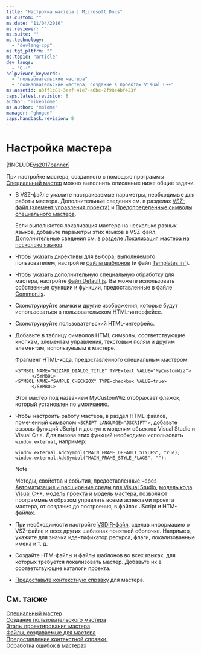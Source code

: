 ```yaml
---
title: "Настройка мастера | Microsoft Docs"
ms.custom: ""
ms.date: "11/04/2016"
ms.reviewer: ""
ms.suite: ""
ms.technology: 
  - "devlang-cpp"
ms.tgt_pltfrm: ""
ms.topic: "article"
dev_langs: 
  - "C++"
helpviewer_keywords: 
  - "пользовательские мастера"
  - "пользовательские мастера, создание в проектах Visual C++"
ms.assetid: a3ff1c81-3eef-41e7-a6bc-2f98e4bf423f
caps.latest.revision: 8
author: "mikeblome"
ms.author: "mblome"
manager: "ghogen"
caps.handback.revision: 8
---
```

# Настройка мастера
[!INCLUDE[vs2017banner](../assembler/inline/includes/vs2017banner.md)]

При настройке мастера, созданного с помощью программы [Специальный мастер](../Topic/Application%20Settings,%20Custom%20Wizard.md) можно выполнить описанные ниже общие задачи.  
  
-   В VSZ\-файле укажите настраиваемые параметры, необходимые для работы мастера.  Дополнительные сведения см. в разделах [VSZ\-файл \(элемент управления проекта\)](../ide/dot-vsz-file-project-control.md) и [Предопределенные символы специального мастера](../ide/custom-parameters-in-the-wizard-dot-vsz-file.md).  
  
     Если выполняется локализация мастера на несколько разных языков, добавьте параметры этих языков в VSZ\-файл.  Дополнительные сведения см. в разделе [Локализация мастера на несколько языков](../ide/localizing-a-wizard-to-multiple-languages.md).  
  
-   Чтобы указать директивы для выбора, выполняемого пользователем, настройте [файлы шаблонов](../ide/template-files.md) \(и файл [Templates.inf](../Topic/Templates.inf%20File.md)\).  
  
-   Чтобы указать дополнительную специальную обработку для мастера, настройте [файл Default.js](../ide/jscript-file.md).  Вы можете использовать собственные функции и функции, предоставленные в файле [Common.js](../ide/customizing-cpp-wizards-with-common-jscript-functions.md).  
  
-   Сконструируйте значки и другие изображения, которые будут использоваться в пользовательском HTML\-интерфейсе.  
  
-   Сконструируйте пользовательский HTML\-интерфейс.  
  
-   Добавьте в таблицу символов HTML символы, соответствующие кнопкам, элементам управления, текстовым полям и другим элементам, используемым в мастере.  
  
     Фрагмент HTML\-кода, предоставленного специальным мастером:  
  
    ```  
    <SYMBOL NAME="WIZARD_DIALOG_TITLE" TYPE=text VALUE="MyCustomWiz">  
          </SYMBOL>  
    <SYMBOL NAME="SAMPLE_CHECKBOX" TYPE=checkbox VALUE=true>  
          </SYMBOL>  
    ```  
  
     Этот мастер под названием MyCustomWiz отображает флажок, который установлен по умолчанию.  
  
-   Чтобы настроить работу мастера, в раздел HTML\-файлов, помеченный символом `<SCRIPT LANGUAGE="JSCRIPT">`, добавьте вызовы функций JScript и доступ к моделям объектов Visual Studio и Visual C\+\+.  Для вызова этих функций необходимо использовать `window.external`, например:  
  
    ```  
    window.external.AddSymbol("MAIN_FRAME_DEFAULT_STYLES", true);  
    window.external.AddSymbol("MAIN_FRAME_STYLE_FLAGS", "");  
    ```  
  
    > [!NOTE]
    >  Методы, свойства и события, предоставленные через [Автоматизация и расширение среды для Visual Studio](../Topic/Automation%20and%20Extensibility%20for%20Visual%20Studio.md), [модель кода Visual C\+\+](http://msdn.microsoft.com/ru-ru/dd6452c2-1054-44a1-b0eb-639a94a1216b), [модель проекта](http://msdn.microsoft.com/ru-ru/06c1bbd9-4c79-4f97-ad6d-2b1dea8ecd1f) и [модель мастера](http://msdn.microsoft.com/ru-ru/159395ac-33c7-47bf-ad42-4e1435ddc758), позволяют программным образом управлять всеми аспектами проекта мастера, от создания до построения, в файлах JScript и HTM\-файлах.  
  
-   При необходимости настройте [VSDIR\-файл](../Topic/Adding%20Wizards%20to%20the%20Add%20Item%20and%20New%20Project%20Dialog%20Boxes%20by%20Using%20.Vsdir%20Files.md), сделав информацию о VSZ\-файле и всех других шаблонах понятной оболочке.  Например, укажите для значка идентификатор ресурса, флаги, локализованные имена и т. д.  
  
-   Создайте HTM\-файлы и файлы шаблонов во всех языках, для которых требуется локализовать мастер.  Добавьте их в соответствующие каталоги проекта.  
  
-   [Предоставьте контекстную справку](../ide/providing-context-sensitive-help.md) для мастера.  
  
## См. также  
 [Специальный мастер](../ide/custom-wizard.md)   
 [Создание пользовательского мастера](../ide/creating-a-custom-wizard.md)   
 [Этапы проектирования мастера](../ide/steps-to-designing-a-wizard.md)   
 [Файлы, создаваемые для мастера](../ide/files-created-for-your-wizard.md)   
 [Предоставление контекстной справки.](../ide/providing-context-sensitive-help.md)   
 [Обработка ошибок в мастерах](../ide/handling-errors-in-wizards.md)